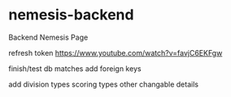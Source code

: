 # nemesis-backend
Backend Nemesis Page

refresh token 
https://www.youtube.com/watch?v=favjC6EKFgw

finish/test db matches
add foreign keys


add division types
scoring types
other changable details
